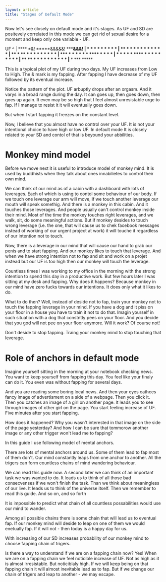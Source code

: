 ```yaml
---
layout: article
title: "Stages of Default Mode"
---
```



Now let's see closely on default mode and it's stages. As UF and SD are
positevely correlated in this mode we can get rid of sexual desire for a moment
and keep only one variable - UF.

UF
^
|                        ****     *&!         *****&&&&&!                                   *****&&&!
|                       *    *   *   *   *   *          *                                  *        *
|                     **      * *    *  * * *           *              *              *   *         *
|                   **         *      **   *            *         *   * *            * * *          *
|          ***     *                                    *        * * *   *   ****   *   *           *      *
|    *    *   * * *                                     ****    *   *     * *    * *                *     * *
|  ** ** *     * *                                         *   *           *      *                 *    *   *
|**     *                                                   ***                                     *****

This is a typical plot of my UF during two days. My UF increases from Low to
High. The & mark is my fapping. After fapping I have decrease of my UF followed
by its eventual increase.

Notice the pattern of the plot. UF arbuptly drops after an orgasm. And it varys
in a broad range during the day.  It can goes up, then goes down, then goes up
again.  It even may be so high that I feel almost unresistable urge to fap.
If I manage to resist it it will eventually goes down.

But when I start fapping it freezes on the constant level.

Now, I believe that you almost have no control over your UF. It is not your
intentional choice to have high or low UF. In default mode It is closely related
to your SD and contol of that is beyound your abbilities.

Monkey mind model
=================

Before we move next it is useful to introduce model of monkey mind.
It is used by buddhists when they talk about ones innabilietes to control their
own mind.

We can think of our mind as of a cabin with a dashboard with lots of leverages.
Each of which is using to contol some behaviour of our body. If we touch one
leverage our arm will move, if we touch another leverage our mouth will speak
somethig. And there is a monkey in this cabin. And it touches those leverages.
And people usually can't control monkey inside their mind. Most of the time the
monkey touches right leverages, and we walk, sit, do some meaningful actions.
But if monkey desides to touch wrong leverage (i.e. the one, that will cause us
to chek facebook messages instead of working of our urgent project at work) it
will touche it regardless of our intention not to touch.

Now, there is a leverage in our mind that will cause our hand to grab our penis
and to start fapping. And our monkey likes to touch that leverage. And when we
have strong intention not to fap and sit and work on a projet instead but our UF
is too high then our monkey will touch the leverage.

Countless times I was working to my office in the morning with the strong
intention to spend this day in a productive work. But few hours later I was
sitting at my desk and fapping. Why does it happens? Because monkey in our mind
have zero fucks towards our intentions. It does only what it likes to do.

What to do then? Well, instead of deside  not to fap, train your monkey not to
touch the fapping leverage in your mind. If you have a dog and it piss on your
floor in a house you have to train it not to do that. Imagin yourself in such
situation with a dog that constntly pees on your floor. And you decide that you
god will not pee on your floor anymore. Will it work? Of course not! 

Don't deside to stop fapping. Traing your monkey mind to stop touching that leverage.

Role of anchors in default mode
================================

Imagine yourself sitting in the morning at your notebook checking news. You want
to keep yourself from fapping this day. You feel like your finaly can do it. You
even was without fapping for several days.

And you are reading some boring local news. And then your eyes cathces fancy
image of advertisment on a side of a webpage. Then you click it. Then you
catches an image of a girl on another page. It leads you to see through images
of other girl on the page. You start feeling increase of UF. Five minutes after
you start fapping.

How does it happened? Why you wasn't interested in that image on the side of the
page yesterday? And how I can be sure that tommorow another image or any other
trigger won't lead me to fapping?

In this guide I use following model of mental anchors.

There are lots of mental anchors around us. Some of them lead to fap most of them
don't. Our mind constantly leaps from one anchor to another. All the trigers can
form countless chains of mind wandering behaviour.

We can read this guide now. A second later we can think of an important task we
was wanted to do. It leads us to think of all those bad consecvenses if we won't
finish the task. Than we think about meaningless of our live. It leads us to
think of the universe itself. Then we remember to read this guide. And so on,
and so forth

It is impossible to predict what chain of all countless possabilities would use
our mind to wander.

Among all possible chains there is some chain that will lead us to eventual fap.
If our monkey mind will deside to leap on one of them we would enetually fap. If
it will not - then today is a happy day for us.

With increasing of our SD increases probability of our monkey mind to choose
fapping chain of trigers.

Is there a way to understand if we are on a fapping chain now? Yes! When we are
on a fapping chain we feel noticible increase of UF. Not as high as it is almost
irresistable. But noticiblaly high. If we will keep being on that fapping chain
it will almost inevitable lead as to fap. But if we change our chain of trigers
and leap to another - we may escape.

